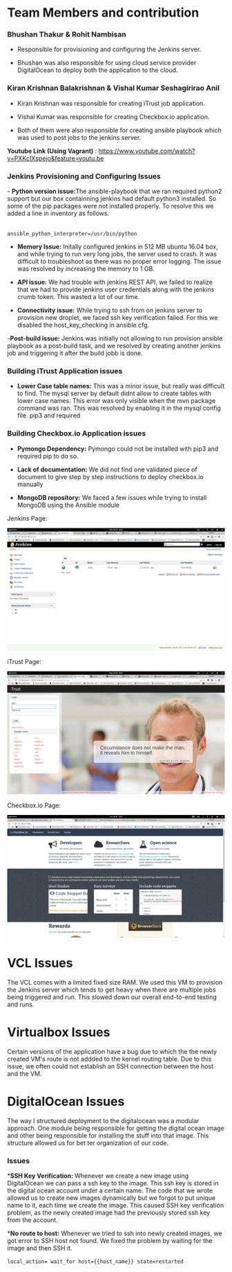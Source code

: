 # Team Members and contribution
<h3>Bhushan Thakur & Rohit Nambisan</h3>

* Responsible for provisioning and configuring the Jenkins server.  

* Bhushan was also responsible for using cloud service provider DigitalOcean to deploy both the application to the cloud.

<h3> Kiran Krishnan Balakrishnan & Vishal Kumar Seshagirirao Anil</h3>

* Kiran Krishnan was responsible for creating iTrust job application.

* Vishal Kumar was responsible for creating Checkbox.io application.

* Both of them were also responsible for creating ansible playbook which was used to post jobs to the jenkins server.

<b>Youtube Link (Using Vagrant)</b> : https://www.youtube.com/watch?v=PXKcIXspejo&feature=youtu.be


<h3> Jenkins Provisioning and Configuring Issues </h3>
  - <b>Python version issue:</b>The ansible-playbook that we ran required python2 support but our box containning jenkins had default python3 installed.
  So some of the pip packages were not installed properly. To resolve this we added a line in inventory as follows. 
 
 ```
 
 ansible_python_interpreter=/usr/bin/python
 
 ```
  - <b>Memory Issue:</b> Initally configured jenkins in 512 MB ubuntu 16.04 box, and while trying to run very long jobs, the server used to crash. It was difficult to troubleshoot as there was no proper error logging. The issue was resolved by increasing the memory to 1 GB. 

  - <b>API issue:</b> We had trouble with jenkins REST API, we failed to realize that we had to provide jenkins user credentials along with the jenkins crumb token. This wasted a lot of our time. 

  - <b>Connectivity issue:</b> While trying to ssh from on jenkins server to provision new droplet, we faced ssh key verification failed. For this we disabled the host_key_checking in ansible.cfg.
  
  -<b>Post-build issue:</b> Jenkins was initially not allowing to run provision ansible playbook as a post-build task, and we resolved by creating another jenkins job and triggering it after the build jobb is done.
  
<h3>Building iTrust Application issues</h3>

  - <b>Lower Case table names:</b> This was a minor issue, but really was difficult to find. The mysql server by default didnt allow to create tables with lower case names. This error was only visible when the mvn package command was ran. This was resolved by enabling it in the mysql config file. pip3 and required 
  
<h3>Building Checkbox.io Application issues</h3>

  - <b>Pymongo Dependency:</b> Pymongo could not be installed with pip3 and required pip to do so. 
 
  - <b>Lack of documentation:</b> We did not find one validated piece of document to give step by step instructions to deploy checkbox.io manually
  
  - <b>MongoDB repository:</b> We faced a few issues while trying to install MongoDB using the Ansible module

Jenkins Page: </br>
 
![Deployed jenkins server](/jenkins.png)

iTrust Page: </br>

![Deployed iTrust page](/itrust.png)

Checkbox.io Page: </br>
 
![Deployed checkbox page](/checkbox.png)

# VCL Issues
The VCL comes with a limited fixed size RAM. We used this VM to provision the Jenkins server which tends to get heavy when there are multiple jobs being triggered and run. This slowed down our overall end-to-end testing and runs. 

# Virtualbox Issues
Certain versions of the application have a bug due to which the the newly created VM's route is not addded to the kernel routing table. Due to this issue, we often could not establish an SSH connection between the host and the VM.

# DigitalOcean Issues
The way I structured deployment to the digitalocean was a modular approach. One module being responsible for getting the digital ocean image and other being responsible for installing the stuff into that image. This structure allowed us for bet ter organization of our code. 
<h3>Issues</h3>
*<b>SSH Key Verification: </b> Whenever we create a new image using DigitalOcean we can pass a ssh key to the image. This ssh key is stored in the digital ocean account under a certain name. The code that we wrote allowed us to create new images dynamically but we forgot to put unique name to it, each time we create the image. This caused SSH key verification problem, as the newly created image had the previously stored ssh key from the account. <br>

*<b>No route to host:</b> Whenever we tried to ssh into newly created images, we got error to SSH host not found. We fixed the problem by waiting for the image and then SSH it.

```
local_action= wait_for host={{host_name}} state=restarted
```
